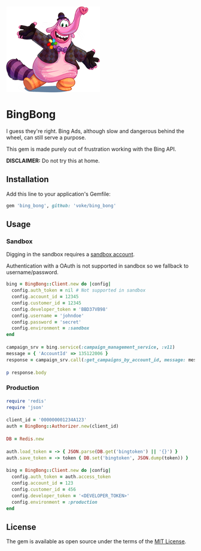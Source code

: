 
![BingBong](https://raw.githubusercontent.com/voke/bing_bong/master/bingbong.png)

# BingBong

I guess they're right. Bing Ads, although slow and dangerous behind the wheel,
can still serve a purpose.

This gem is made purely out of frustration working with the Bing API.

**DISCLAIMER:** Do not try this at home.

## Installation

Add this line to your application's Gemfile:

```ruby
gem 'bing_bong', github: 'voke/bing_bong'
```

## Usage

### Sandbox

Digging in the sandbox requires a [sandbox account](https://docs.microsoft.com/en-us/bingads/guides/sandbox).

Authentication with a OAuth is not supported in sandbox so we fallback to username/password.

```ruby
bing = BingBong::Client.new do |config|
  config.auth_token = nil # Not supported in sandbox
  config.account_id = 12345
  config.customer_id = 12345
  config.developer_token = 'BBD37VB98'
  config.username = 'johndoe'
  config.password = 'secret'
  config.environment = :sandbox
end

campaign_srv = bing.service(:campaign_management_service, :v11)
message = { 'AccountId' => 135122006 }
response = campaign_srv.call(:get_campaigns_by_account_id, message: message)

p response.body

```

### Production

```ruby
require 'redis'
require 'json'

client_id = '000000001234A123'
auth = BingBong::Authorizer.new(client_id)

DB = Redis.new

auth.load_token = -> { JSON.parse(DB.get('bingtoken') || '{}') }
auth.save_token = -> token { DB.set('bingtoken', JSON.dump(token)) }

bing = BingBong::Client.new do |config|
  config.auth_token = auth.access_token
  config.account_id = 123
  config.customer_id = 456
  config.developer_token = '<DEVELOPER_TOKEN>'
  config.environment = :production
end
```

## License

The gem is available as open source under the terms of the [MIT License](http://opensource.org/licenses/MIT).
